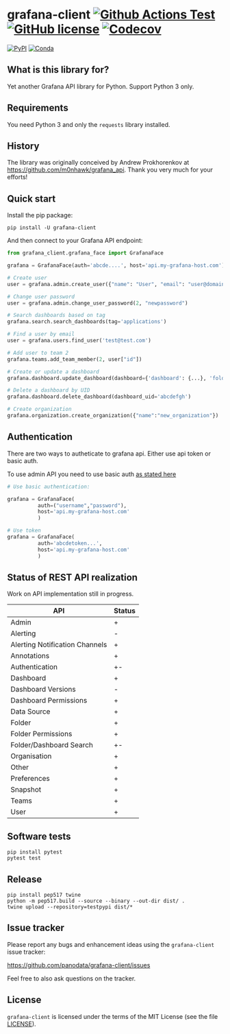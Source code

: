 # grafana-client [![Github Actions Test](https://github.com/panodata/grafana-client/workflows/Test/badge.svg)](https://github.com/panodata/grafana-client/actions?query=workflow%3ATest) [![GitHub license](https://img.shields.io/github/license/panodata/grafana-client.svg?style=flat-square)](https://github.com/panodata/grafana-client/blob/master/LICENSE)  [![Codecov](https://img.shields.io/codecov/c/gh/panodata/grafana-client.svg?style=flat-square)](https://codecov.io/gh/panodata/grafana-client/)

[![PyPI](https://img.shields.io/pypi/v/grafana-client.svg?style=flat-square)](https://pypi.org/project/grafana-api/) [![Conda](https://img.shields.io/conda/v/panodata/grafana-client.svg?style=flat-square)](https://anaconda.org/panodata/grafana-client)

## What is this library for?

Yet another Grafana API library for Python. Support Python 3 only.

## Requirements

You need Python 3 and only the `requests` library installed.

## History

The library was originally conceived by Andrew Prokhorenkov at https://github.com/m0nhawk/grafana_api.
Thank you very much for your efforts!

## Quick start

Install the pip package:

```
pip install -U grafana-client
```

And then connect to your Grafana API endpoint:

```python
from grafana_client.grafana_face import GrafanaFace

grafana = GrafanaFace(auth='abcde....', host='api.my-grafana-host.com')

# Create user
user = grafana.admin.create_user({"name": "User", "email": "user@domain.com", "login": "user", "password": "userpassword", "OrgId": 1})

# Change user password
user = grafana.admin.change_user_password(2, "newpassword")

# Search dashboards based on tag
grafana.search.search_dashboards(tag='applications')

# Find a user by email
user = grafana.users.find_user('test@test.com')

# Add user to team 2
grafana.teams.add_team_member(2, user["id"])

# Create or update a dashboard
grafana.dashboard.update_dashboard(dashboard={'dashboard': {...}, 'folderId': 0, 'overwrite': True})

# Delete a dashboard by UID
grafana.dashboard.delete_dashboard(dashboard_uid='abcdefgh')

# Create organization
grafana.organization.create_organization({"name":"new_organization"})
```


## Authentication

There are two ways to autheticate to grafana api. Either use api token or basic auth.

To use admin API you need to use basic auth [as stated here](https://grafana.com/docs/grafana/latest/http_api/admin/)

```python
# Use basic authentication:

grafana = GrafanaFace(
          auth=("username","password"),
          host='api.my-grafana-host.com'
          )

# Use token
grafana = GrafanaFace(
          auth='abcdetoken...',
          host='api.my-grafana-host.com'
          )
```


## Status of REST API realization

Work on API implementation still in progress.

| API | Status |
|---|---|
| Admin | + |
| Alerting | - |
| Alerting Notification Channels | + |
| Annotations | + |
| Authentication | +- |
| Dashboard | + |
| Dashboard Versions | - |
| Dashboard Permissions | + |
| Data Source | + |
| Folder | + |
| Folder Permissions | + |
| Folder/Dashboard Search | +- |
| Organisation | + |
| Other | + |
| Preferences | + |
| Snapshot | + |
| Teams | + |
| User | + |


## Software tests

```shell
pip install pytest
pytest test
```

## Release

```shell
pip install pep517 twine
python -m pep517.build --source --binary --out-dir dist/ .
twine upload --repository=testpypi dist/*
```

## Issue tracker

Please report any bugs and enhancement ideas using the `grafana-client` issue tracker:

  https://github.com/panodata/grafana-client/issues

Feel free to also ask questions on the tracker.

## License

`grafana-client` is licensed under the terms of the MIT License (see the file
[LICENSE](LICENSE)).

